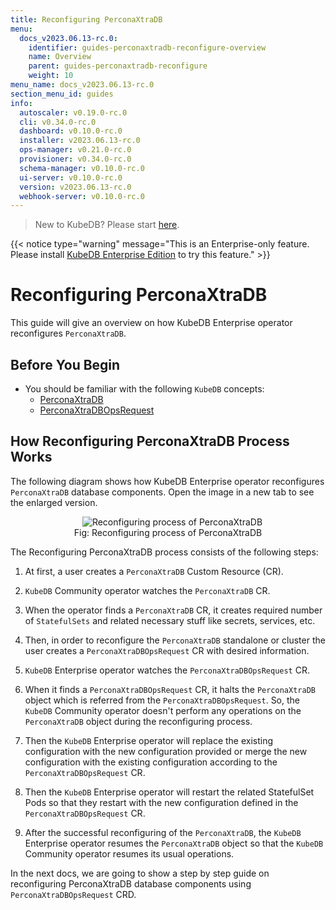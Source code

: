```yaml
---
title: Reconfiguring PerconaXtraDB
menu:
  docs_v2023.06.13-rc.0:
    identifier: guides-perconaxtradb-reconfigure-overview
    name: Overview
    parent: guides-perconaxtradb-reconfigure
    weight: 10
menu_name: docs_v2023.06.13-rc.0
section_menu_id: guides
info:
  autoscaler: v0.19.0-rc.0
  cli: v0.34.0-rc.0
  dashboard: v0.10.0-rc.0
  installer: v2023.06.13-rc.0
  ops-manager: v0.21.0-rc.0
  provisioner: v0.34.0-rc.0
  schema-manager: v0.10.0-rc.0
  ui-server: v0.10.0-rc.0
  version: v2023.06.13-rc.0
  webhook-server: v0.10.0-rc.0
---
```


> New to KubeDB? Please start [here](/docs/v2023.06.13-rc.0/README).

{{< notice type="warning" message="This is an Enterprise-only feature. Please install [KubeDB Enterprise Edition](/docs/v2023.06.13-rc.0/setup/install/enterprise) to try this feature." >}}

# Reconfiguring PerconaXtraDB

This guide will give an overview on how KubeDB Enterprise operator reconfigures `PerconaXtraDB`.

## Before You Begin

- You should be familiar with the following `KubeDB` concepts:
  - [PerconaXtraDB](/docs/v2023.06.13-rc.0/guides/percona-xtradb/concepts/perconaxtradb)
  - [PerconaXtraDBOpsRequest](/docs/v2023.06.13-rc.0/guides/percona-xtradb/concepts/opsrequest)

## How Reconfiguring PerconaXtraDB Process Works

The following diagram shows how KubeDB Enterprise operator reconfigures `PerconaXtraDB` database components. Open the image in a new tab to see the enlarged version.

<figure align="center">
  <img alt="Reconfiguring process of PerconaXtraDB" src="/docs/v2023.06.13-rc.0/guides/percona-xtradb/reconfigure/overview/images/reconfigure.jpeg">
<figcaption align="center">Fig: Reconfiguring process of PerconaXtraDB</figcaption>
</figure>

The Reconfiguring PerconaXtraDB process consists of the following steps:

1. At first, a user creates a `PerconaXtraDB` Custom Resource (CR).

2. `KubeDB` Community operator watches the `PerconaXtraDB` CR.

3. When the operator finds a `PerconaXtraDB` CR, it creates required number of `StatefulSets` and related necessary stuff like secrets, services, etc.

4. Then, in order to reconfigure the `PerconaXtraDB` standalone or cluster the user creates a `PerconaXtraDBOpsRequest` CR with desired information.

5. `KubeDB` Enterprise operator watches the `PerconaXtraDBOpsRequest` CR.

6. When it finds a `PerconaXtraDBOpsRequest` CR, it halts the `PerconaXtraDB` object which is referred from the `PerconaXtraDBOpsRequest`. So, the `KubeDB` Community operator doesn't perform any operations on the `PerconaXtraDB` object during the reconfiguring process.  

7. Then the `KubeDB` Enterprise operator will replace the existing configuration with the new configuration provided or merge the new configuration with the existing configuration according to the `PerconaXtraDBOpsRequest` CR.

8. Then the `KubeDB` Enterprise operator will restart the related StatefulSet Pods so that they restart with the new configuration defined in the `PerconaXtraDBOpsRequest` CR.

9. After the successful reconfiguring of the `PerconaXtraDB`, the `KubeDB` Enterprise operator resumes the `PerconaXtraDB` object so that the `KubeDB` Community operator resumes its usual operations.

In the next docs, we are going to show a step by step guide on reconfiguring PerconaXtraDB database components using `PerconaXtraDBOpsRequest` CRD.